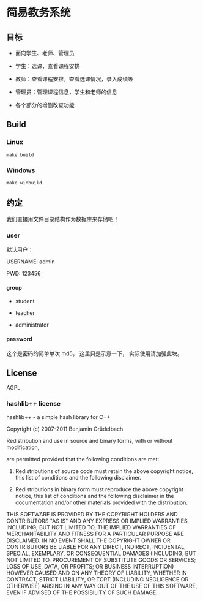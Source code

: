 # 简易教务系统

## 目标

- 面向学生、老师、管理员

- 学生：选课，查看课程安排

- 教师：查看课程安排，查看选课情况，录入成绩等

- 管理员：管理课程信息，学生和老师的信息

- 各个部分的增删改查功能

## Build

### Linux

```
make build
```

### Windows

```
make winbuild
```

## 约定

我们直接用文件目录结构作为数据库来存储吧！

### user

默认用户：

USERNAME: admin

PWD: 123456

#### group

- student

- teacher

- administrator

#### password

这个是密码的简单单次 md5，
这里只是示意一下，
实际使用请加强此块。

## License

AGPL

### hashlib++ license

hashlib++ - a simple hash library for C++ 

Copyright (c) 2007-2011 Benjamin Grüdelbach 

Redistribution and use in source and binary forms, with or without modification, 

are permitted provided that the following conditions are met: 

1) Redistributions of source code must retain the above copyright notice, this list of conditions and the following disclaimer. 

2) Redistributions in binary form must reproduce the above copyright notice, this list of conditions and the following disclaimer in the documentation and/or other materials provided with the distribution. 

THIS SOFTWARE IS PROVIDED BY THE COPYRIGHT HOLDERS AND CONTRIBUTORS "AS IS" AND ANY EXPRESS OR IMPLIED WARRANTIES, INCLUDING, BUT NOT LIMITED TO, THE IMPLIED WARRANTIES OF MERCHANTABILITY AND FITNESS FOR A PARTICULAR PURPOSE ARE DISCLAIMED. IN NO EVENT SHALL THE COPYRIGHT OWNER OR CONTRIBUTORS BE LIABLE FOR ANY DIRECT, INDIRECT, INCIDENTAL, SPECIAL, EXEMPLARY, OR CONSEQUENTIAL DAMAGES (INCLUDING, BUT NOT LIMITED TO, PROCUREMENT OF SUBSTITUTE GOODS OR SERVICES; LOSS OF USE, DATA, OR PROFITS; OR BUSINESS INTERRUPTION) HOWEVER CAUSED AND ON ANY THEORY OF LIABILITY, WHETHER IN CONTRACT, STRICT LIABILITY, OR TORT (INCLUDING NEGLIGENCE OR OTHERWISE) ARISING IN ANY WAY OUT OF THE USE OF THIS SOFTWARE, EVEN IF ADVISED OF THE POSSIBILITY OF SUCH DAMAGE.
